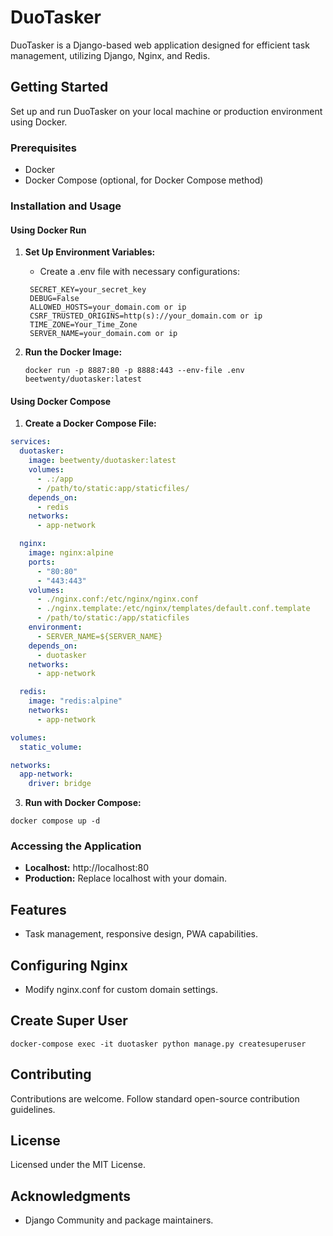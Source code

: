 # DuoTasker

DuoTasker is a Django-based web application designed for efficient task management, utilizing Django, Nginx, and Redis.

## Getting Started

Set up and run DuoTasker on your local machine or production environment using Docker.

### Prerequisites

- Docker
- Docker Compose (optional, for Docker Compose method)

### Installation and Usage

#### Using Docker Run

1. **Set Up Environment Variables:**
   - Create a .env file with necessary configurations:
  
     
   ```env
    SECRET_KEY=your_secret_key
    DEBUG=False
    ALLOWED_HOSTS=your_domain.com or ip
    CSRF_TRUSTED_ORIGINS=http(s)://your_domain.com or ip
    TIME_ZONE=Your_Time_Zone
    SERVER_NAME=your_domain.com or ip
    ```
     
2. **Run the Docker Image:**
   ```shell
   docker run -p 8887:80 -p 8888:443 --env-file .env beetwenty/duotasker:latest

   ```

#### Using Docker Compose

1. **Create a Docker Compose File:**
```yml
services:
  duotasker:
    image: beetwenty/duotasker:latest
    volumes:
      - .:/app
      - /path/to/static:app/staticfiles/
    depends_on:
      - redis
    networks:
      - app-network

  nginx:
    image: nginx:alpine
    ports:
      - "80:80"
      - "443:443"
    volumes:
      - ./nginx.conf:/etc/nginx/nginx.conf
      - ./nginx.template:/etc/nginx/templates/default.conf.template
      - /path/to/static:/app/staticfiles
    environment:
      - SERVER_NAME=${SERVER_NAME}
    depends_on:
      - duotasker
    networks:
      - app-network

  redis:
    image: "redis:alpine"
    networks:
      - app-network

volumes:
  static_volume:

networks:
  app-network:
    driver: bridge

```

3. **Run with Docker Compose:**

```
docker compose up -d
```
   

### Accessing the Application

- **Localhost:** http://localhost:80
- **Production:** Replace localhost with your domain.

## Features

- Task management, responsive design, PWA capabilities.

## Configuring Nginx

- Modify nginx.conf for custom domain settings.


## Create Super User

```
docker-compose exec -it duotasker python manage.py createsuperuser

```


## Contributing

Contributions are welcome. Follow standard open-source contribution guidelines.

## License

Licensed under the MIT License.

## Acknowledgments

- Django Community and package maintainers.
